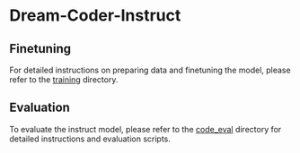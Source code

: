# Dream-Coder-Instruct

## Finetuning
For detailed instructions on preparing data and finetuning the model, please refer to the [training](examples/training) directory.

## Evaluation
To evaluate the instruct model, please refer to the [code_eval](code_eval) directory for detailed instructions and evaluation scripts.